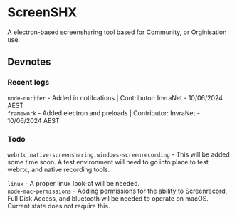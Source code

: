 # ScreenSHX
A electron-based screensharing tool based for Community, or Orginisation use.

## Devnotes
### Recent logs
``node-notifer`` - Added in notifcations | Contributor: InvraNet - 10/06/2024 AEST <br>
``framework`` - Added electron and preloads | Contributor: InvraNet - 10/06/2024 AEST <br>

### Todo
``webrtc,native-screensharing,windows-screenrecording`` - This will be added some time soon. A test environment will need to go into place to test webrtc, and native recording tools. <br>

``linux`` - A proper linux look-at will be needed.<br>
``node-mac-permissions`` - Adding permissions for the ability to Screenrecord, Full Disk Access, and bluetooth wil be needed to operate on macOS. Current state does not require this.
